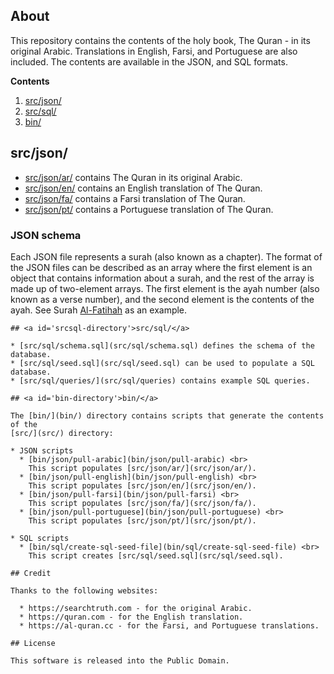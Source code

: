 ## About

This repository contains the contents of the holy book, The Quran - in its original
Arabic. Translations in English, Farsi, and Portuguese are also included. The contents
are available in the JSON, and SQL formats.

**Contents**

1. [src/json/](#srcjson-directory)
2. [src/sql/](#srcsql-directory)
3. [bin/](#bin-directory)

## <a id='srcjson-directory'>src/json/</a>

* [src/json/ar/](src/json/ar/) contains The Quran in its original Arabic.
* [src/json/en/](src/json/en/) contains an English translation of The Quran.
* [src/json/fa/](src/json/fa/) contains a Farsi translation of The Quran.
* [src/json/pt/](src/json/pt/) contains a Portuguese translation of The Quran.

### JSON schema

Each JSON file represents a surah (also known as a chapter). The format of the JSON
files can be described as an array where the first element is an object that contains
information about a surah, and the rest of the array is made up of two-element arrays.
The first element is the ayah number (also known as a verse number), and the second
element is the contents of the ayah. See Surah [Al-Fatihah](src/json/en/1.json) as
an example.
```
## <a id='srcsql-directory'>src/sql/</a>

* [src/sql/schema.sql](src/sql/schema.sql) defines the schema of the database.
* [src/sql/seed.sql](src/sql/seed.sql) can be used to populate a SQL database.
* [src/sql/queries/](src/sql/queries) contains example SQL queries.

## <a id='bin-directory'>bin/</a>

The [bin/](bin/) directory contains scripts that generate the contents of the
[src/](src/) directory:

* JSON scripts
  * [bin/json/pull-arabic](bin/json/pull-arabic) <br>
    This script populates [src/json/ar/](src/json/ar/).
  * [bin/json/pull-english](bin/json/pull-english) <br>
    This script populates [src/json/en/](src/json/en/).
  * [bin/json/pull-farsi](bin/json/pull-farsi) <br>
    This script populates [src/json/fa/](src/json/fa/).
  * [bin/json/pull-portuguese](bin/json/pull-portuguese) <br>
    This script populates [src/json/pt/](src/json/pt/).

* SQL scripts
  * [bin/sql/create-sql-seed-file](bin/sql/create-sql-seed-file) <br>
    This script creates [src/sql/seed.sql](src/sql/seed.sql).

## Credit

Thanks to the following websites:

  * https://searchtruth.com - for the original Arabic.
  * https://quran.com - for the English translation.
  * https://al-quran.cc - for the Farsi, and Portuguese translations.

## License

This software is released into the Public Domain.

